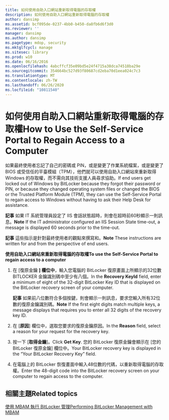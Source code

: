 ```yaml
---
title: 如何使用自助入口網站重新取得電腦的存取權
description: 如何使用自助入口網站重新取得電腦的存取權
author: dansimp
ms.assetid: bcf095de-0237-4bb0-b450-da8fb6d6f3d0
ms.reviewer: ''
manager: dansimp
ms.author: dansimp
ms.pagetype: mdop, security
ms.mktglfcycl: manage
ms.sitesec: library
ms.prod: w10
ms.date: 06/16/2016
ms.openlocfilehash: 4abcffcf35e09bd5e24f4715a38dca74518ba29e
ms.sourcegitcommit: 354664bc527d93f80687cd2eba70d1eea024c7c3
ms.translationtype: MT
ms.contentlocale: zh-TW
ms.lasthandoff: 06/26/2020
ms.locfileid: "10811540"
---
```

# <span data-ttu-id="1bdf5-103">如何使用自助入口網站重新取得電腦的存取權</span><span class="sxs-lookup"><span data-stu-id="1bdf5-103">How to Use the Self-Service Portal to Regain Access to a Computer</span></span>


<span data-ttu-id="1bdf5-104">如果最終使用者忘記了自己的密碼或 PIN，或是變更了作業系統檔案，或是變更了 BIOS 或受信任的平臺模組（TPM），他們就可以使用自助入口網站來重新取得 Windows 的存取權，而不需向其技術支援人員尋求協助。</span><span class="sxs-lookup"><span data-stu-id="1bdf5-104">If end users get locked out of Windows by BitLocker because they forgot their password or PIN, or because they changed operating system files or changed the BIOS or the Trusted Platform Module (TPM), they can use the Self-Service Portal to regain access to Windows without having to ask their Help Desk for assistance.</span></span>

<span data-ttu-id="1bdf5-105">**記事** 如果 IT 系統管理員設定了 IIS 會話狀態超時，則會在超時前60秒顯示一則訊息。</span><span class="sxs-lookup"><span data-stu-id="1bdf5-105">**Note** If the IT administrator configured an IIS Session State time-out, a message is displayed 60 seconds prior to the time-out.</span></span>

 

<span data-ttu-id="1bdf5-106">**記事** 這些指示是針對最終使用者的觀點來撰寫和。</span><span class="sxs-lookup"><span data-stu-id="1bdf5-106">**Note** These instructions are written for and from the perspective of end users.</span></span>

 

**<span data-ttu-id="1bdf5-107">使用自助入口網站來重新取得電腦的存取權</span><span class="sxs-lookup"><span data-stu-id="1bdf5-107">To use the Self-Service Portal to regain access to a computer</span></span>**

1.  <span data-ttu-id="1bdf5-108">在 [復原金鑰 **] 欄位中**，輸入您電腦的 BitLocker 復原畫面上所顯示的32位數 BITLOCKER 金鑰識別碼中至少有八個。</span><span class="sxs-lookup"><span data-stu-id="1bdf5-108">In the **Recovery KeyId** field, enter a minimum of eight of the 32-digit BitLocker Key ID that is displayed on the BitLocker recovery screen of your computer.</span></span>

    <span data-ttu-id="1bdf5-109">**記事** 如果前八位數符合多個按鍵，則會顯示一則訊息，要求您輸入所有32位數的復原金鑰識別碼。</span><span class="sxs-lookup"><span data-stu-id="1bdf5-109">**Note** If the first eight digits match multiple keys, a message displays that requires you to enter all 32 digits of the recovery key ID.</span></span>

     

2.  <span data-ttu-id="1bdf5-110">在 [**原因**] 欄位中，選取您要求的復原金鑰原因。</span><span class="sxs-lookup"><span data-stu-id="1bdf5-110">In the **Reason** field, select a reason for your request for the recovery key.</span></span>

3.  <span data-ttu-id="1bdf5-111">按一下 [**取得金鑰**]。</span><span class="sxs-lookup"><span data-stu-id="1bdf5-111">Click **Get Key**.</span></span> <span data-ttu-id="1bdf5-112">您的 BitLocker 復原金鑰會顯示在 [您的 BitLocker 復原金鑰] 欄位中。</span><span class="sxs-lookup"><span data-stu-id="1bdf5-112">Your BitLocker recovery key is displayed in the “Your BitLocker Recovery Key” field.</span></span>

4.  <span data-ttu-id="1bdf5-113">在電腦上的 BitLocker 恢復畫面中輸入48位數的代碼，以重新取得電腦的存取權。</span><span class="sxs-lookup"><span data-stu-id="1bdf5-113">Enter the 48-digit code into the BitLocker recovery screen on your computer to regain access to the computer.</span></span>

## <span data-ttu-id="1bdf5-114">相關主題</span><span class="sxs-lookup"><span data-stu-id="1bdf5-114">Related topics</span></span>


[<span data-ttu-id="1bdf5-115">使用 MBAM 執行 BitLocker 管理</span><span class="sxs-lookup"><span data-stu-id="1bdf5-115">Performing BitLocker Management with MBAM</span></span>](performing-bitlocker-management-with-mbam-mbam-2.md)

 

 






